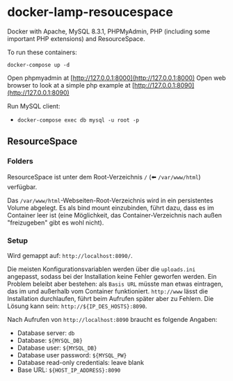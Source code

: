 # docker-lamp-resoucespace

Docker with Apache, MySQL 8.3.1, PHPMyAdmin, PHP (including some important PHP extensions) and ResourceSpace.

To run these containers:

```
docker-compose up -d
```

Open phpmyadmin at [http://127.0.0.1:8000](http://127.0.0.1:8000)
Open web browser to look at a simple php example at [http://127.0.0.1:8090](http://127.0.0.1:8090)

Run MySQL client:

- `docker-compose exec db mysql -u root -p` 


## ResourceSpace

### Folders

ResourceSpace ist unter dem Root-Verzeichnis `/` (⬅️ `/var/www/html`) verfügbar.

Das `/var/www/html`-Webseiten-Root-Verzeichnis wird in ein persistentes Volume abgelegt. Es als bind mount einzubinden, führt dazu, dass es im Container leer ist (eine Möglichkeit, das Container-Verzeichnis nach außen "freizugeben" gibt es wohl nicht).

### Setup

Wird gemappt auf: `http://localhost:8090/`.

Die meisten Konfigurationsvariablen werden über die `uploads.ini` angepasst, sodass bei der Installation keine Fehler geworfen werden. Ein Problem beleibt aber bestehen: als `Basis URL` müsste man etwas eintragen, das im und außerhalb vom Container funktioniert. `http://www` lässt die Installation durchlaufen, führt beim Aufrufen später aber zu Fehlern. Die Lösung kann sein: `http://${IP_DES_HOSTS}:8090`.

Nach Aufrufen von `http://localhost:8090` braucht es folgende Angaben:
- Database server: `db`
- Database: `${MYSQL_DB}`
- Database user: `${MYSQL_DB}`
- Database user password: `${MYSQL_PW}`
- Database read-only credentials: leave blank
- Base URL: `${HOST_IP_ADDRESS}:8090`